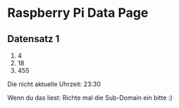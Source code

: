 
# Raspberry Pi Data Page
## Datensatz 1
1. 4
2. 18
3. 455

Die nicht aktuelle Uhrzeit: 23:30

Wenn du das liest: Richte mal die Sub-Domain ein bitte :)
    